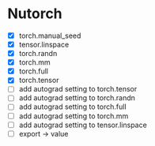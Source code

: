 # Nutorch

- [x] torch.manual_seed
- [x] tensor.linspace
- [x] torch.randn
- [x] torch.mm
- [x] torch.full
- [x] torch.tensor
- [ ] add autograd setting to torch.tensor
- [ ] add autograd setting to torch.randn
- [ ] add autograd setting to torch.full
- [ ] add autograd setting to torch.mm
- [ ] add autograd setting to tensor.linspace
- [ ] export -> value
